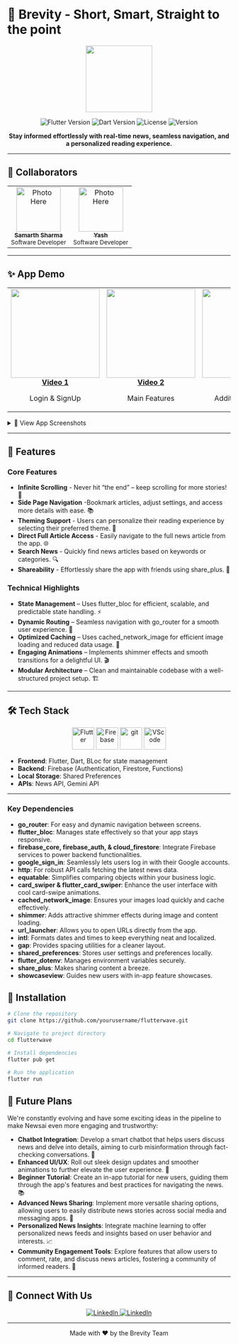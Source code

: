 # 🚀 Brevity - Short, Smart, Straight to the point

<p align="center">
  <img src="https://raw.githubusercontent.com/Yash159357/NewsAI/main/assets/logos/applogo.png" width="150"/>
</p>

<p align="center">
  <img src="https://img.shields.io/badge/Flutter-3.29.2-blue?logo=flutter" alt="Flutter Version" />
  <img src="https://img.shields.io/badge/Dart-3.7.2-blue?logo=dart" alt="Dart Version" />
  <img src="https://img.shields.io/badge/License-MIT-green" alt="License" />
  <img src="https://img.shields.io/badge/Version-1.0.0-orange" alt="Version" />
</p>

<p align="center">
  <b>Stay informed effortlessly with real-time news, seamless navigation, and a personalized reading experience.</b>
</p>

---

## 👥 Collaborators

<p align="center">
  <table>
    <tr>
      <td align="center">
        <a href="https://github.com/saysamarth">
          <img src="https://private-user-images.githubusercontent.com/125565160/428565229-cccb1dc2-c7b6-4962-bffd-dde402e2c3be.jpg?jwt=eyJhbGciOiJIUzI1NiIsInR5cCI6IkpXVCJ9.eyJpc3MiOiJnaXRodWIuY29tIiwiYXVkIjoicmF3LmdpdGh1YnVzZXJjb250ZW50LmNvbSIsImtleSI6ImtleTUiLCJleHAiOjE3NDM0MTY2MzUsIm5iZiI6MTc0MzQxNjMzNSwicGF0aCI6Ii8xMjU1NjUxNjAvNDI4NTY1MjI5LWNjY2IxZGMyLWM3YjYtNDk2Mi1iZmZkLWRkZTQwMmUyYzNiZS5qcGc_WC1BbXotQWxnb3JpdGhtPUFXUzQtSE1BQy1TSEEyNTYmWC1BbXotQ3JlZGVudGlhbD1BS0lBVkNPRFlMU0E1M1BRSzRaQSUyRjIwMjUwMzMxJTJGdXMtZWFzdC0xJTJGczMlMkZhd3M0X3JlcXVlc3QmWC1BbXotRGF0ZT0yMDI1MDMzMVQxMDE4NTVaJlgtQW16LUV4cGlyZXM9MzAwJlgtQW16LVNpZ25hdHVyZT1jMzk4OWNlOTM1MTE1ZGNkNDZlODFhNGY1NjMzMjVmOTBiMWI4ZTI0OTcxMmNhNDA4MzZmMjhiNjA1Y2YxMDllJlgtQW16LVNpZ25lZEhlYWRlcnM9aG9zdCJ9.g4XWHc7ZRKS8yFqwBe-o3GtBjaoyPn18puQuCrB_ImQ" width="100px" alt="Photo Here"/>
          <br />
          <sub><b>Samarth Sharma</b></sub>
        </a>
        <br />
        <sub>Software Developer</sub>
      </td>
      <td align="center">
        <a href="https://github.com/Yash159357">
          <img src="https://private-user-images.githubusercontent.com/125565160/428565224-dde7747e-37b0-41f5-a024-4870ce63df87.jpg?jwt=eyJhbGciOiJIUzI1NiIsInR5cCI6IkpXVCJ9.eyJpc3MiOiJnaXRodWIuY29tIiwiYXVkIjoicmF3LmdpdGh1YnVzZXJjb250ZW50LmNvbSIsImtleSI6ImtleTUiLCJleHAiOjE3NDM0MTU1ODUsIm5iZiI6MTc0MzQxNTI4NSwicGF0aCI6Ii8xMjU1NjUxNjAvNDI4NTY1MjI0LWRkZTc3NDdlLTM3YjAtNDFmNS1hMDI0LTQ4NzBjZTYzZGY4Ny5qcGc_WC1BbXotQWxnb3JpdGhtPUFXUzQtSE1BQy1TSEEyNTYmWC1BbXotQ3JlZGVudGlhbD1BS0lBVkNPRFlMU0E1M1BRSzRaQSUyRjIwMjUwMzMxJTJGdXMtZWFzdC0xJTJGczMlMkZhd3M0X3JlcXVlc3QmWC1BbXotRGF0ZT0yMDI1MDMzMVQxMDAxMjVaJlgtQW16LUV4cGlyZXM9MzAwJlgtQW16LVNpZ25hdHVyZT0zZDBkZTRhNjYyNzY2N2Q4MjE5MjE3ZWU5OWM5NDJhZGM3YzYwODhmMDEzNmU3ZWQ1NjIxZTFmNjY2ZGVjNTVhJlgtQW16LVNpZ25lZEhlYWRlcnM9aG9zdCJ9.CDYCIfGoFMvHfwN0jbeD2ktFYT3yCObhSRcKa45PgE4" width="100px" alt="Photo Here"/>
          <br />
          <sub><b>Yash</b></sub>
        </a>
        <br />
        <sub>Software Developer</sub>
      </td>
    </tr>
  </table>
</p>

---

## ✨ App Demo
<table>
  <tr>
    <td align="center">
      <a href="https://youtube.com/shorts/1T-qu-lke-I?feature=share" target="_blank">
        <img src="https://private-user-images.githubusercontent.com/125565160/428586415-8868e125-4711-4ab1-a62a-15c5fe1e134b.jpg?jwt=eyJhbGciOiJIUzI1NiIsInR5cCI6IkpXVCJ9.eyJpc3MiOiJnaXRodWIuY29tIiwiYXVkIjoicmF3LmdpdGh1YnVzZXJjb250ZW50LmNvbSIsImtleSI6ImtleTUiLCJleHAiOjE3NDM0MTg5OTQsIm5iZiI6MTc0MzQxODY5NCwicGF0aCI6Ii8xMjU1NjUxNjAvNDI4NTg2NDE1LTg4NjhlMTI1LTQ3MTEtNGFiMS1hNjJhLTE1YzVmZTFlMTM0Yi5qcGc_WC1BbXotQWxnb3JpdGhtPUFXUzQtSE1BQy1TSEEyNTYmWC1BbXotQ3JlZGVudGlhbD1BS0lBVkNPRFlMU0E1M1BRSzRaQSUyRjIwMjUwMzMxJTJGdXMtZWFzdC0xJTJGczMlMkZhd3M0X3JlcXVlc3QmWC1BbXotRGF0ZT0yMDI1MDMzMVQxMDU4MTRaJlgtQW16LUV4cGlyZXM9MzAwJlgtQW16LVNpZ25hdHVyZT0xZjZmMGM4M2Q0OTNkMTE0MDQ0NmVlMjU4OGUzMjJiZjYzNzM4M2E3ZDJiMTNkMzI4MzAzZTAzNzk3MDhmYTgwJlgtQW16LVNpZ25lZEhlYWRlcnM9aG9zdCJ9.xmDBK02kU62C6VVsOjuccsU8mdzb-jtJ4BrhVqhs9Yc" width="200"/>
        <br/>
        <b>Video 1</b>
      </a>
      <p>Login & SignUp</p>
    </td>
    <td align="center">
      <a href="https://youtube.com/shorts/tuf-qZ3jiEY?feature=share" target="_blank">
        <img src="https://private-user-images.githubusercontent.com/125565160/428586415-8868e125-4711-4ab1-a62a-15c5fe1e134b.jpg?jwt=eyJhbGciOiJIUzI1NiIsInR5cCI6IkpXVCJ9.eyJpc3MiOiJnaXRodWIuY29tIiwiYXVkIjoicmF3LmdpdGh1YnVzZXJjb250ZW50LmNvbSIsImtleSI6ImtleTUiLCJleHAiOjE3NDM0MTg5OTQsIm5iZiI6MTc0MzQxODY5NCwicGF0aCI6Ii8xMjU1NjUxNjAvNDI4NTg2NDE1LTg4NjhlMTI1LTQ3MTEtNGFiMS1hNjJhLTE1YzVmZTFlMTM0Yi5qcGc_WC1BbXotQWxnb3JpdGhtPUFXUzQtSE1BQy1TSEEyNTYmWC1BbXotQ3JlZGVudGlhbD1BS0lBVkNPRFlMU0E1M1BRSzRaQSUyRjIwMjUwMzMxJTJGdXMtZWFzdC0xJTJGczMlMkZhd3M0X3JlcXVlc3QmWC1BbXotRGF0ZT0yMDI1MDMzMVQxMDU4MTRaJlgtQW16LUV4cGlyZXM9MzAwJlgtQW16LVNpZ25hdHVyZT0xZjZmMGM4M2Q0OTNkMTE0MDQ0NmVlMjU4OGUzMjJiZjYzNzM4M2E3ZDJiMTNkMzI4MzAzZTAzNzk3MDhmYTgwJlgtQW16LVNpZ25lZEhlYWRlcnM9aG9zdCJ9.xmDBK02kU62C6VVsOjuccsU8mdzb-jtJ4BrhVqhs9Yc" width="200"/>
        <br/>
        <b>Video 2</b>
      </a>
      <p>Main Features</p>
    </td>
     <td align="center">
      <a href="https://youtube.com/shorts/7Xda11xPDwE?feature=share" target="_blank">
        <img src="https://private-user-images.githubusercontent.com/125565160/428586415-8868e125-4711-4ab1-a62a-15c5fe1e134b.jpg?jwt=eyJhbGciOiJIUzI1NiIsInR5cCI6IkpXVCJ9.eyJpc3MiOiJnaXRodWIuY29tIiwiYXVkIjoicmF3LmdpdGh1YnVzZXJjb250ZW50LmNvbSIsImtleSI6ImtleTUiLCJleHAiOjE3NDM0MTg5OTQsIm5iZiI6MTc0MzQxODY5NCwicGF0aCI6Ii8xMjU1NjUxNjAvNDI4NTg2NDE1LTg4NjhlMTI1LTQ3MTEtNGFiMS1hNjJhLTE1YzVmZTFlMTM0Yi5qcGc_WC1BbXotQWxnb3JpdGhtPUFXUzQtSE1BQy1TSEEyNTYmWC1BbXotQ3JlZGVudGlhbD1BS0lBVkNPRFlMU0E1M1BRSzRaQSUyRjIwMjUwMzMxJTJGdXMtZWFzdC0xJTJGczMlMkZhd3M0X3JlcXVlc3QmWC1BbXotRGF0ZT0yMDI1MDMzMVQxMDU4MTRaJlgtQW16LUV4cGlyZXM9MzAwJlgtQW16LVNpZ25hdHVyZT0xZjZmMGM4M2Q0OTNkMTE0MDQ0NmVlMjU4OGUzMjJiZjYzNzM4M2E3ZDJiMTNkMzI4MzAzZTAzNzk3MDhmYTgwJlgtQW16LVNpZ25lZEhlYWRlcnM9aG9zdCJ9.xmDBK02kU62C6VVsOjuccsU8mdzb-jtJ4BrhVqhs9Yc" width="200"/>
        <br/>
        <b>Video 3</b>
      </a>
      <p>Additional Features</p>
    </td>
  </tr>
</table>

<details>
<summary>📱 View App Screenshots</summary>
<p align="center">
  <img src="https://private-user-images.githubusercontent.com/125565160/428565101-60b1b727-c6c0-4ed9-be6b-e7986ace0f1e.jpg?jwt=eyJhbGciOiJIUzI1NiIsInR5cCI6IkpXVCJ9.eyJpc3MiOiJnaXRodWIuY29tIiwiYXVkIjoicmF3LmdpdGh1YnVzZXJjb250ZW50LmNvbSIsImtleSI6ImtleTUiLCJleHAiOjE3NDM0MTU4NDEsIm5iZiI6MTc0MzQxNTU0MSwicGF0aCI6Ii8xMjU1NjUxNjAvNDI4NTY1MTAxLTYwYjFiNzI3LWM2YzAtNGVkOS1iZTZiLWU3OTg2YWNlMGYxZS5qcGc_WC1BbXotQWxnb3JpdGhtPUFXUzQtSE1BQy1TSEEyNTYmWC1BbXotQ3JlZGVudGlhbD1BS0lBVkNPRFlMU0E1M1BRSzRaQSUyRjIwMjUwMzMxJTJGdXMtZWFzdC0xJTJGczMlMkZhd3M0X3JlcXVlc3QmWC1BbXotRGF0ZT0yMDI1MDMzMVQxMDA1NDFaJlgtQW16LUV4cGlyZXM9MzAwJlgtQW16LVNpZ25hdHVyZT1lOWYxYzA4ZDMzOTk0MDEwMjdjNWRmMDljY2NmNWE5ZWEwY2YxNmQ1N2RkNTA0NTlkNjE5MzllN2ZmYzBkZWRmJlgtQW16LVNpZ25lZEhlYWRlcnM9aG9zdCJ9.K9MggMpT6cNerDNesLqLk_3icJkVLaWBm33CJaeMKvs" alt="Dashboard Screen" width="18%"/>
  <img src="https://private-user-images.githubusercontent.com/125565160/428565113-9adc3abe-f8cb-4780-bd74-3e11aa038e0c.jpg?jwt=eyJhbGciOiJIUzI1NiIsInR5cCI6IkpXVCJ9.eyJpc3MiOiJnaXRodWIuY29tIiwiYXVkIjoicmF3LmdpdGh1YnVzZXJjb250ZW50LmNvbSIsImtleSI6ImtleTUiLCJleHAiOjE3NDM0MTU4NDEsIm5iZiI6MTc0MzQxNTU0MSwicGF0aCI6Ii8xMjU1NjUxNjAvNDI4NTY1MTEzLTlhZGMzYWJlLWY4Y2ItNDc4MC1iZDc0LTNlMTFhYTAzOGUwYy5qcGc_WC1BbXotQWxnb3JpdGhtPUFXUzQtSE1BQy1TSEEyNTYmWC1BbXotQ3JlZGVudGlhbD1BS0lBVkNPRFlMU0E1M1BRSzRaQSUyRjIwMjUwMzMxJTJGdXMtZWFzdC0xJTJGczMlMkZhd3M0X3JlcXVlc3QmWC1BbXotRGF0ZT0yMDI1MDMzMVQxMDA1NDFaJlgtQW16LUV4cGlyZXM9MzAwJlgtQW16LVNpZ25hdHVyZT1lYWQ1ODU0ODAyNzRmODkzZGE1ZDUwMjRiY2ZkMzBhY2JkNzRkN2VlNWIwYWQ5MDU4NmM1MmVlZTNlNjA3MjZmJlgtQW16LVNpZ25lZEhlYWRlcnM9aG9zdCJ9.E4Lp0PfVd3ZqN6CDTUumAPAeerZ36LeGUw9HlYptiao" alt="Analytics Screen" width="18%"/>
  <img src="https://private-user-images.githubusercontent.com/125565160/428565133-c69b9800-081f-4672-af62-410ac87710cb.jpg?jwt=eyJhbGciOiJIUzI1NiIsInR5cCI6IkpXVCJ9.eyJpc3MiOiJnaXRodWIuY29tIiwiYXVkIjoicmF3LmdpdGh1YnVzZXJjb250ZW50LmNvbSIsImtleSI6ImtleTUiLCJleHAiOjE3NDM0MTU4NDEsIm5iZiI6MTc0MzQxNTU0MSwicGF0aCI6Ii8xMjU1NjUxNjAvNDI4NTY1MTMzLWM2OWI5ODAwLTA4MWYtNDY3Mi1hZjYyLTQxMGFjODc3MTBjYi5qcGc_WC1BbXotQWxnb3JpdGhtPUFXUzQtSE1BQy1TSEEyNTYmWC1BbXotQ3JlZGVudGlhbD1BS0lBVkNPRFlMU0E1M1BRSzRaQSUyRjIwMjUwMzMxJTJGdXMtZWFzdC0xJTJGczMlMkZhd3M0X3JlcXVlc3QmWC1BbXotRGF0ZT0yMDI1MDMzMVQxMDA1NDFaJlgtQW16LUV4cGlyZXM9MzAwJlgtQW16LVNpZ25hdHVyZT0yZDMyYzFjMjNjZmRlZDkyMGE1OWMyYjg3ZDk1NTUwNDQ4ZjQ1M2RjNWI0M2JiZTllNDI5ZmYxYTAzOTJkNTdlJlgtQW16LVNpZ25lZEhlYWRlcnM9aG9zdCJ9.822nP7CDZQthUf3210BtsHbGAmy_XnE1pSfmSFgCryU" alt="Transactions Screen" width="18%"/>
  <img src="https://private-user-images.githubusercontent.com/125565160/428565159-7a0be1b2-62be-4805-91d0-0dfbd8e34b74.jpg?jwt=eyJhbGciOiJIUzI1NiIsInR5cCI6IkpXVCJ9.eyJpc3MiOiJnaXRodWIuY29tIiwiYXVkIjoicmF3LmdpdGh1YnVzZXJjb250ZW50LmNvbSIsImtleSI6ImtleTUiLCJleHAiOjE3NDM0MTU4NDEsIm5iZiI6MTc0MzQxNTU0MSwicGF0aCI6Ii8xMjU1NjUxNjAvNDI4NTY1MTU5LTdhMGJlMWIyLTYyYmUtNDgwNS05MWQwLTBkZmJkOGUzNGI3NC5qcGc_WC1BbXotQWxnb3JpdGhtPUFXUzQtSE1BQy1TSEEyNTYmWC1BbXotQ3JlZGVudGlhbD1BS0lBVkNPRFlMU0E1M1BRSzRaQSUyRjIwMjUwMzMxJTJGdXMtZWFzdC0xJTJGczMlMkZhd3M0X3JlcXVlc3QmWC1BbXotRGF0ZT0yMDI1MDMzMVQxMDA1NDFaJlgtQW16LUV4cGlyZXM9MzAwJlgtQW16LVNpZ25hdHVyZT1iZGMyMDM3NmNhY2NmZWZmNjRjMGI0ZmRjYjg2MWJiZDJmODIzNzA4MTc0MWQxYTkzNDc5YWY4ZTY5OGExMzYzJlgtQW16LVNpZ25lZEhlYWRlcnM9aG9zdCJ9.1bWGKMrIEPRCbkcqxVKIzlSDwcriQlptqUE98QXvLRg" alt="Profile Screen" width="18%"/>
  <img src="https://private-user-images.githubusercontent.com/125565160/428565169-cae1d8e2-7f34-4b22-914c-d102a1dfe459.jpg?jwt=eyJhbGciOiJIUzI1NiIsInR5cCI6IkpXVCJ9.eyJpc3MiOiJnaXRodWIuY29tIiwiYXVkIjoicmF3LmdpdGh1YnVzZXJjb250ZW50LmNvbSIsImtleSI6ImtleTUiLCJleHAiOjE3NDM0MTU4NDEsIm5iZiI6MTc0MzQxNTU0MSwicGF0aCI6Ii8xMjU1NjUxNjAvNDI4NTY1MTY5LWNhZTFkOGUyLTdmMzQtNGIyMi05MTRjLWQxMDJhMWRmZTQ1OS5qcGc_WC1BbXotQWxnb3JpdGhtPUFXUzQtSE1BQy1TSEEyNTYmWC1BbXotQ3JlZGVudGlhbD1BS0lBVkNPRFlMU0E1M1BRSzRaQSUyRjIwMjUwMzMxJTJGdXMtZWFzdC0xJTJGczMlMkZhd3M0X3JlcXVlc3QmWC1BbXotRGF0ZT0yMDI1MDMzMVQxMDA1NDFaJlgtQW16LUV4cGlyZXM9MzAwJlgtQW16LVNpZ25hdHVyZT0wM2UxZGFjMDAzYjBhNTk5Y2E2Yzc3N2UwM2Y4ZGE0NjAzZTM0Y2JhNjFiMTBjZjEyZmY3MDVmYjdmMjdiYTliJlgtQW16LVNpZ25lZEhlYWRlcnM9aG9zdCJ9.P9YmSz76DHjJ5IvbC2uQoFATahEhBtOXnK2q1Y3xfe8" alt="Profile Screen" width="18%"/>
  <img src="https://private-user-images.githubusercontent.com/125565160/428565151-86cae5aa-855e-4cc8-9125-29caa0c6e9b1.jpg?jwt=eyJhbGciOiJIUzI1NiIsInR5cCI6IkpXVCJ9.eyJpc3MiOiJnaXRodWIuY29tIiwiYXVkIjoicmF3LmdpdGh1YnVzZXJjb250ZW50LmNvbSIsImtleSI6ImtleTUiLCJleHAiOjE3NDM0MTU4NDEsIm5iZiI6MTc0MzQxNTU0MSwicGF0aCI6Ii8xMjU1NjUxNjAvNDI4NTY1MTUxLTg2Y2FlNWFhLTg1NWUtNGNjOC05MTI1LTI5Y2FhMGM2ZTliMS5qcGc_WC1BbXotQWxnb3JpdGhtPUFXUzQtSE1BQy1TSEEyNTYmWC1BbXotQ3JlZGVudGlhbD1BS0lBVkNPRFlMU0E1M1BRSzRaQSUyRjIwMjUwMzMxJTJGdXMtZWFzdC0xJTJGczMlMkZhd3M0X3JlcXVlc3QmWC1BbXotRGF0ZT0yMDI1MDMzMVQxMDA1NDFaJlgtQW16LUV4cGlyZXM9MzAwJlgtQW16LVNpZ25hdHVyZT0yOTM1ZjA1NTc1ZWUwMDZhNjE5NmFiMjA3YzMxZTdhNjgxMTYxYzdkZjI2MTFjYWNiZDJmNWQ5NzliMWY2ZWVmJlgtQW16LVNpZ25lZEhlYWRlcnM9aG9zdCJ9.JkMK1KKLWOIamavop3sDrlAli0gU5BBn4rFyFzxy118" alt="Profile Screen" width="18%"/>
  <img src="https://private-user-images.githubusercontent.com/125565160/428565140-a79a893a-9cf8-4b60-8bfc-a60c61fab92c.jpg?jwt=eyJhbGciOiJIUzI1NiIsInR5cCI6IkpXVCJ9.eyJpc3MiOiJnaXRodWIuY29tIiwiYXVkIjoicmF3LmdpdGh1YnVzZXJjb250ZW50LmNvbSIsImtleSI6ImtleTUiLCJleHAiOjE3NDM0MTU4NDEsIm5iZiI6MTc0MzQxNTU0MSwicGF0aCI6Ii8xMjU1NjUxNjAvNDI4NTY1MTQwLWE3OWE4OTNhLTljZjgtNGI2MC04YmZjLWE2MGM2MWZhYjkyYy5qcGc_WC1BbXotQWxnb3JpdGhtPUFXUzQtSE1BQy1TSEEyNTYmWC1BbXotQ3JlZGVudGlhbD1BS0lBVkNPRFlMU0E1M1BRSzRaQSUyRjIwMjUwMzMxJTJGdXMtZWFzdC0xJTJGczMlMkZhd3M0X3JlcXVlc3QmWC1BbXotRGF0ZT0yMDI1MDMzMVQxMDA1NDFaJlgtQW16LUV4cGlyZXM9MzAwJlgtQW16LVNpZ25hdHVyZT0zMjRkOGYxNWYxNjI2MmRjM2U2YzUwYTZkYWVhMzQzZDhkYmM4YzU2YjA0MGViMjIyNjQ5YzIzMjY4ZTIyOGJkJlgtQW16LVNpZ25lZEhlYWRlcnM9aG9zdCJ9.E96TxBPVrmYd1or8fcE1j12-6dWIsRtYj0caqFTA80E" alt="Profile Screen" width="18%"/>
</p>
</details>

---

## 🌟 Features

### Core Features
- **Infinite Scrolling** - Never hit “the end” – keep scrolling for more stories! 🔄
- **Side Page Navigation** -Bookmark articles, adjust settings, and access more details with ease. 📚
- **Theming Support** - Users can personalize their reading experience by selecting their preferred theme. 🎨
- **Direct Full Article Access** - Easily navigate to the full news article from the app. 🌐
- **Search News** - Quickly find news articles based on keywords or categories. 🔍
- **Shareability** - Effortlessly share the app with friends using share_plus. 🤝

### Technical Highlights

- **State Management** – Uses flutter_bloc for efficient, scalable, and predictable state handling. ⚡
- **Dynamic Routing** – Seamless navigation with go_router for a smooth user experience. 🚦
- **Optimized Caching** – Uses cached_network_image for efficient image loading and reduced data usage. 📶
- **Engaging Animations** – Implements shimmer effects and smooth transitions for a delightful UI. 🎬
- **Modular Architecture** – Clean and maintainable codebase with a well-structured project setup. 🏗️

---

## 🛠️ Tech Stack

<p align="center">
  <img src="https://cdn.jsdelivr.net/gh/devicons/devicon@latest/icons/flutter/flutter-original.svg" alt="Flutter" width="50" height="50"/>
  <img src="https://cdn.jsdelivr.net/gh/devicons/devicon@latest/icons/firebase/firebase-original-wordmark.svg" alt="Firebase" width="50" height="50"/>
  <img src="https://cdn.jsdelivr.net/gh/devicons/devicon@latest/icons/git/git-original.svg" alt="git" width="50" height="50"/>
  <img src="https://cdn.jsdelivr.net/gh/devicons/devicon@latest/icons/vscode/vscode-original.svg" alt="VScode" width="50" height="50"/>
</p>

- **Frontend**: Flutter, Dart, BLoc for state management
- **Backend**: Firebase (Authentication, Firestore, Functions)
- **Local Storage**: Shared Preferences
- **APIs**: News API, Gemini API

---

### Key Dependencies

- **go_router**: For easy and dynamic navigation between screens.
- **flutter_bloc**: Manages state effectively so that your app stays responsive.
- **firebase_core, firebase_auth, & cloud_firestore**: Integrate Firebase services to power backend functionalities.
- **google_sign_in**: Seamlessly lets users log in with their Google accounts.
- **http**: For robust API calls fetching the latest news data.
- **equatable**: Simplifies comparing objects within your business logic.
- **card_swiper & flutter_card_swiper**: Enhance the user interface with cool card-swipe animations.
- **cached_network_image**: Ensures your images load quickly and cache effectively.
- **shimmer**: Adds attractive shimmer effects during image and content loading.
- **url_launcher**: Allows you to open URLs directly from the app.
- **intl**: Formats dates and times to keep everything neat and localized.
- **gap**: Provides spacing utilities for a cleaner layout.
- **shared_preferences**: Stores user settings and preferences locally.
- **flutter_dotenv**: Manages environment variables securely.
- **share_plus**: Makes sharing content a breeze.
- **showcaseview**: Guides new users with in-app feature showcases.


## 📲 Installation

```bash
# Clone the repository
git clone https://github.com/yourusername/flutterwave.git

# Navigate to project directory
cd flutterwave

# Install dependencies
flutter pub get

# Run the application
flutter run
```

## 🔮 Future Plans

We're constantly evolving and have some exciting ideas in the pipeline to make Newsai even more engaging and trustworthy:

- **Chatbot Integration**: Develop a smart chatbot that helps users discuss news and delve into details, aiming to curb misinformation through fact-checking conversations. 🤖
- **Enhanced UI/UX**: Roll out sleek design updates and smoother animations to further elevate the user experience. 🎨
- **Beginner Tutorial**: Create an in-app tutorial for new users, guiding them through the app's features and best practices for navigating the news. 📚
- **Advanced News Sharing**: Implement more versatile sharing options, allowing users to easily distribute news stories across social media and messaging apps. 🔗
- **Personalized News Insights**: Integrate machine learning to offer personalized news feeds and insights based on user behavior and interests. 📈
- **Community Engagement Tools**: Explore features that allow users to comment, rate, and discuss news articles, fostering a community of informed readers. 💬

---

## 💬 Connect With Us

<p align="center">
  <a href="https://www.linkedin.com/in/saysamarth/">
    <img src="https://img.shields.io/badge/Linkedin-Samarth%20Sharma-1DA1F2?style=for-the-badge" alt="LinkedIn" />
  </a>
  <a href="https://twitter.com/flutterwave_app">
    <img src="https://img.shields.io/badge/Linkedin-Yash-1DA1F2?style=for-the-badge" alt="LinkedIn" />
  </a>
</p>

---

<p align="center">
  Made with ❤️ by the Brevity Team
</p>
